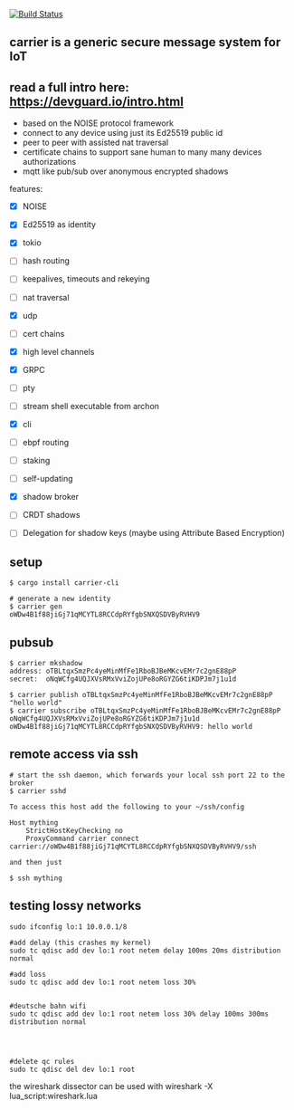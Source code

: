 [![Build Status](https://travis-ci.org/aep/devguard.svg?branch=master)](https://travis-ci.org/aep/devguard)

carrier is a generic secure message system for IoT
-----------

read a full intro here: https://devguard.io/intro.html
------------



 - based on the NOISE protocol framework
 - connect to any device using just its Ed25519 public id
 - peer to peer with assisted nat traversal
 - certificate chains to support sane human to many many devices authorizations
 - mqtt like pub/sub over anonymous encrypted shadows

features:

- [x] NOISE
- [x] Ed25519 as identity
- [x] tokio
- [ ] hash routing
- [ ] keepalives, timeouts and rekeying
- [ ] nat traversal
- [x] udp
- [ ] cert chains
- [x] high level channels
- [x] GRPC
- [ ] pty
- [ ] stream shell executable from archon
- [x] cli
- [ ] ebpf routing
- [ ] staking
- [ ] self-updating
- [x] shadow broker
- [ ] CRDT shadows
- [ ] Delegation for shadow keys (maybe using Attribute Based Encryption)


setup
--------
```
$ cargo install carrier-cli

# generate a new identity
$ carrier gen
oWDw4B1f88jiGj71qMCYTL8RCCdpRYfgbSNXQSDVByRVHV9
```

pubsub
----
```
$ carrier mkshadow
address: oTBLtqxSmzPc4yeMinMfFe1RboBJBeMKcvEMr7c2gnE88pP
secret:  oNqWCfg4UQJXVsRMxVviZojUPe8oRGYZG6tiKDPJm7j1u1d

$ carrier publish oTBLtqxSmzPc4yeMinMfFe1RboBJBeMKcvEMr7c2gnE88pP "hello world"
$ carrier subscribe oTBLtqxSmzPc4yeMinMfFe1RboBJBeMKcvEMr7c2gnE88pP oNqWCfg4UQJXVsRMxVviZojUPe8oRGYZG6tiKDPJm7j1u1d 
oWDw4B1f88jiGj71qMCYTL8RCCdpRYfgbSNXQSDVByRVHV9: hello world

```


remote access via ssh
----
```
# start the ssh daemon, which forwards your local ssh port 22 to the broker
$ carrier sshd

To access this host add the following to your ~/ssh/config

Host mything
    StrictHostKeyChecking no
    ProxyCommand carrier connect carrier://oWDw4B1f88jiGj71qMCYTL8RCCdpRYfgbSNXQSDVByRVHV9/ssh

and then just

$ ssh mything

```





testing lossy networks
---------------

```
sudo ifconfig lo:1 10.0.0.1/8

#add delay (this crashes my kernel)
sudo tc qdisc add dev lo:1 root netem delay 100ms 20ms distribution normal

#add loss
sudo tc qdisc add dev lo:1 root netem loss 30%


#deutsche bahn wifi
sudo tc qdisc add dev lo:1 root netem loss 30% delay 100ms 300ms distribution normal




#delete qc rules
sudo tc qdisc del dev lo:1 root

```

the wireshark dissector can be used with
wireshark -X lua_script:wireshark.lua

